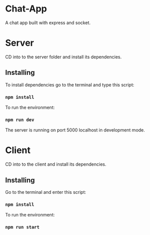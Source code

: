 # Chat-App
A chat app built with express and socket.

# Server
CD into to the server folder and install its dependencies.

## Installing
To install dependencies go to the terminal and type this script:
### `npm install`

To run the environment:
### `npm run dev`

The server is running on port 5000 localhost in development mode.

# Client
CD into to the client and install its dependencies.

## Installing
Go to the terminal and enter this script:
### `npm install` 

To run the environment:
### `npm run start`
